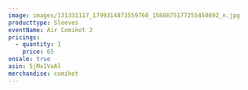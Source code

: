 ```yaml
---
image: images/131331117_1799314873559760_1588875177255450892_n.jpg
producttype: Sleeves
eventName: Air Comiket 2
pricings:
  - quantity: 1
    price: 65
onsale: true
asin: 5jMxIVxAl
merchandise: comiket
---
```

